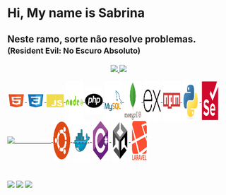 ##  <h1>Hi, My name is Sabrina</h1>
## <p>Neste ramo, sorte não resolve problemas. <small>(Resident Evil: No Escuro Absoluto)</small></p>
<div align="center">
  <a href="https://github.com/sabrina663">
  <img height="160em" src="https://github-readme-stats.vercel.app/api?username=sabrina663&show_icons=true&theme=dracula&include_all_commits=true&count_private=true"/>
  <img height="160em" src="https://github-readme-stats.vercel.app/api/top-langs/?username=sabrina663&layout=compact&langs_count=7&theme=dracula"/>
</div>
<div style="display: inline_block"><br>
  <img align="center" alt="sabrina-HTML" height="30" width="40" src="https://raw.githubusercontent.com/devicons/devicon/master/icons/html5/html5-original.svg">
  <img align="center" alt="sabrina-CSS" height="30" width="40" src="https://raw.githubusercontent.com/devicons/devicon/master/icons/css3/css3-original.svg">
  <img align="center" alt="sabrina-Js" height="30" width="40" src="https://raw.githubusercontent.com/devicons/devicon/master/icons/javascript/javascript-plain.svg">
  <img align="center" alt="sabrina-PHP" height="90" width="40" src="https://github.com/devicons/devicon/blob/master/icons/nodejs/nodejs-plain-wordmark.svg">
  <img align="center" alt="sabrina-PHP" height="60" width="40" src="https://raw.githubusercontent.com/devicons/devicon/master//icons/php/php-plain.svg">
  <img align="center" alt="sabrina-PHP" height="90" width="40" src="https://raw.githubusercontent.com/devicons/devicon/master/icons/mysql/mysql-original-wordmark.svg">
  <img align="center" alt="sabrina-PHP" height="90" width="40" src="https://github.com/devicons/devicon/blob/master/icons/mongodb/mongodb-original-wordmark.svg">
  <img align="center" style="color:white;" alt="sabrina-PHP" height="90" width="40" src="https://github.com/devicons/devicon/blob/master/icons/express/express-original.svg">
  <img align="center" style="color:white;" alt="sabrina-PHP" height="90" width="40" src="https://github.com/devicons/devicon/blob/master/icons/npm/npm-original-wordmark.svg">
  <img align="center" style="color:white;" alt="sabrina-PHP" height="90" width="40" src="https://github.com/devicons/devicon/blob/master/icons/python/python-original.svg">
  <img align="center" style="color:white;" alt="sabrina-PHP" height="90" width="40" src="https://github.com/devicons/devicon/blob/master/icons/selenium/selenium-original.svg">
  <img align="center" style="color:white;" alt="sabrina-PHP" height="90" width="40" src="https://www.vectorlogo.zone/logos/pptrdev/pptrdev-icon.svg">
  <img align="center" style="color:white;" alt="sabrina-PHP" height="90" width="40" src="https://github.com/devicons/devicon/blob/master/icons/ubuntu/ubuntu-plain.svg">
  <img align="center" style="color:white;" alt="sabrina-PHP" height="90" width="40" src="https://github.com/devicons/devicon/blob/master/icons/docker/docker-original.svg">
  <img align="center" style="color:white;" alt="sabrina-PHP" height="90" width="40" src="https://github.com/devicons/devicon/blob/master/icons/csharp/csharp-original.svg">
  <img align="center" style="color:white;" alt="sabrina-PHP" height="90" width="40" src="https://github.com/devicons/devicon/blob/master/icons/unity/unity-original.svg">
  <img align="center" style="color:white;" alt="sabrina-PHP" height="90" width="40" src="https://github.com/devicons/devicon/blob/master/icons/laravel/laravel-plain-wordmark.svg">
</div>
  
  ##
<div><br>  
 <a href="https://discord.gg/j2KmdrW4" target="_blank"><img src="https://img.shields.io/badge/Discord-7289DA?style=for-the-badge&logo=discord&logoColor=white" target="_blank"></a> 
 <a href = "mailto:bina.oliver4@gmail.com"><img src="https://img.shields.io/badge/-Gmail-%23333?style=for-the-badge&logo=gmail&logoColor=white" target="_blank"></a>
 <a href="https://www.linkedin.com/in/https://www.linkedin.com/in/sabrina-oliveira-ba80031b0/" target="_blank"><img src="https://img.shields.io/badge/-LinkedIn-%230077B5?style=for-the-badge&logo=linkedin&logoColor=white" target="_blank"></a> 
  </div>
